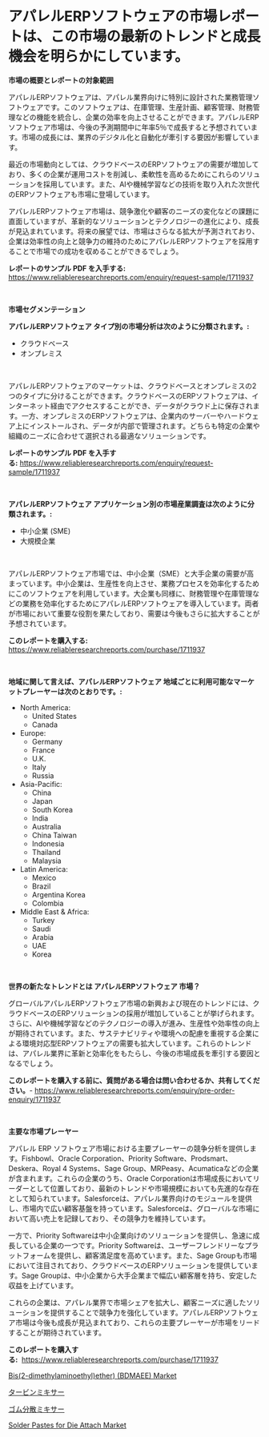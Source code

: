 <p><h1>アパレルERPソフトウェアの市場レポートは、この市場の最新のトレンドと成長機会を明らかにしています。</h1></p><p><strong>市場の概要とレポートの対象範囲</strong></p>
<p><p>アパレルERPソフトウェアは、アパレル業界向けに特別に設計された業務管理ソフトウェアです。このソフトウェアは、在庫管理、生産計画、顧客管理、財務管理などの機能を統合し、企業の効率を向上させることができます。アパレルERPソフトウェア市場は、今後の予測期間中に年率5％で成長すると予想されています。市場の成長には、業界のデジタル化と自動化が牽引する要因が影響しています。</p><p>最近の市場動向としては、クラウドベースのERPソフトウェアの需要が増加しており、多くの企業が運用コストを削減し、柔軟性を高めるためにこれらのソリューションを採用しています。また、AIや機械学習などの技術を取り入れた次世代のERPソフトウェアも市場に登場しています。</p><p>アパレルERPソフトウェア市場は、競争激化や顧客のニーズの変化などの課題に直面していますが、革新的なソリューションとテクノロジーの進化により、成長が見込まれています。将来の展望では、市場はさらなる拡大が予測されており、企業は効率性の向上と競争力の維持のためにアパレルERPソフトウェアを採用することで市場での成功を収めることができるでしょう。</p></p>
<p><strong>レポートのサンプル PDF を入手する:</strong> <a href="https://www.reliableresearchreports.com/enquiry/request-sample/1711937">https://www.reliableresearchreports.com/enquiry/request-sample/1711937</a></p>
<p>&nbsp;</p>
<p><strong>市場セグメンテーション</strong></p>
<p><strong>アパレルERPソフトウェア タイプ別の市場分析は次のように分類されます。:</strong></p>
<p><ul><li>クラウドベース</li><li>オンプレミス</li></ul></p>
<p>&nbsp;</p>
<p><p>アパレルERPソフトウェアのマーケットは、クラウドベースとオンプレミスの2つのタイプに分けることができます。クラウドベースのERPソフトウェアは、インターネット経由でアクセスすることができ、データがクラウド上に保存されます。一方、オンプレミスのERPソフトウェアは、企業内のサーバーやハードウェア上にインストールされ、データが内部で管理されます。どちらも特定の企業や組織のニーズに合わせて選択される最適なソリューションです。</p></p>
<p><strong>レポートのサンプル PDF を入手する:</strong>&nbsp;<a href="https://www.reliableresearchreports.com/enquiry/request-sample/1711937">https://www.reliableresearchreports.com/enquiry/request-sample/1711937</a></p>
<p>&nbsp;</p>
<p><strong> アパレルERPソフトウェア アプリケーション別の市場産業調査は次のように分類されます。:</strong></p>
<p><ul><li>中小企業 (SME)</li><li>大規模企業</li></ul></p>
<p>&nbsp;</p>
<p><p>アパレルERPソフトウェア市場では、中小企業（SME）と大手企業の需要が高まっています。中小企業は、生産性を向上させ、業務プロセスを効率化するためにこのソフトウェアを利用しています。大企業も同様に、財務管理や在庫管理などの業務を効率化するためにアパレルERPソフトウェアを導入しています。両者が市場において重要な役割を果たしており、需要は今後もさらに拡大することが予想されています。</p></p>
<p><strong>このレポートを購入する:</strong>&nbsp; <a href="https://www.reliableresearchreports.com/purchase/1711937">https://www.reliableresearchreports.com/purchase/1711937</a></p>
<p>&nbsp;</p>
<p><strong>地域に関して言えば、アパレルERPソフトウェア 地域ごとに利用可能なマーケットプレーヤーは次のとおりです。:</strong></p>
<p><ul>
    <li>
        North America:
        <ul>
            <li>United States</li>
            <li>Canada</li>
        </ul>
    </li>
    <li>
        Europe:
        <ul>
            <li>Germany</li>
            <li>France</li>
            <li>U.K.</li>
            <li>Italy</li>
            <li>Russia</li>
        </ul>
    </li>
    <li>
        Asia-Pacific:
        <ul>
            <li>China</li>
            <li>Japan</li>
            <li>South Korea</li>
            <li>India</li>
            <li>Australia</li>
            <li>China Taiwan</li>
            <li>Indonesia</li>
            <li>Thailand</li>
            <li>Malaysia</li>
        </ul>
    </li>
    <li>
        Latin America:
        <ul>
            <li>Mexico</li>
            <li>Brazil</li>
            <li>Argentina Korea</li>
            <li>Colombia</li>
        </ul>
    </li>
    <li>
        Middle East & Africa:
        <ul>
            <li>Turkey</li>
            <li>Saudi</li>
            <li>Arabia</li>
            <li>UAE</li>
            <li>Korea</li>
        </ul>
    </li>
    </ul></p>
<p>&nbsp;</p>
<p><strong>世界の新たなトレンドとは アパレルERPソフトウェア 市場？</strong></p>
<p><p>グローバルアパレルERPソフトウェア市場の新興および現在のトレンドには、クラウドベースのERPソリューションの採用が増加していることが挙げられます。さらに、AIや機械学習などのテクノロジーの導入が進み、生産性や効率性の向上が期待されています。また、サステナビリティや環境への配慮を重視する企業による環境対応型ERPソフトウェアの需要も拡大しています。これらのトレンドは、アパレル業界に革新と効率化をもたらし、今後の市場成長を牽引する要因となるでしょう。</p></p>
<p><strong>このレポートを購入する前に、質問がある場合は問い合わせるか、共有してください。</strong>- <a href="https://www.reliableresearchreports.com/enquiry/pre-order-enquiry/1711937">https://www.reliableresearchreports.com/enquiry/pre-order-enquiry/1711937</a></p>
<p>&nbsp;</p>
<p><strong>主要な市場プレーヤー</strong></p>
<p><p>アパレル ERP ソフトウェア市場における主要プレーヤーの競争分析を提供します。Fishbowl、Oracle Corporation、Priority Software、Prodsmart、Deskera、Royal 4 Systems、Sage Group、MRPeasy、Acumaticaなどの企業が含まれます。これらの企業のうち、Oracle Corporationは市場成長においてリーダーとして位置しており、最新のトレンドや市場規模においても先進的な存在として知られています。Salesforceは、アパレル業界向けのモジュールを提供し、市場内で広い顧客基盤を持っています。Salesforceは、グローバルな市場において高い売上を記録しており、その競争力を維持しています。</p><p>一方で、Priority Softwareは中小企業向けのソリューションを提供し、急速に成長している企業の一つです。Priority Softwareは、ユーザーフレンドリーなプラットフォームを提供し、顧客満足度を高めています。また、Sage Groupも市場において注目されており、クラウドベースのERPソリューションを提供しています。Sage Groupは、中小企業から大手企業まで幅広い顧客層を持ち、安定した収益を上げています。</p><p>これらの企業は、アパレル業界で市場シェアを拡大し、顧客ニーズに適したソリューションを提供することで競争力を強化しています。アパレルERPソフトウェア市場は今後も成長が見込まれており、これらの主要プレーヤーが市場をリードすることが期待されています。</p></p>
<p><strong>このレポートを購入する:</strong>&nbsp;&nbsp;<a href="https://www.reliableresearchreports.com/purchase/1711937">https://www.reliableresearchreports.com/purchase/1711937</a></p>
<p><p><a href="https://github.com/markusgodoy/Market-Research-Report-List-2/blob/main/bis2-dimethylaminoethylether-bdmaee-market.md">Bis(2-dimethylaminoethyl)ether) (BDMAEE) Market</a></p><p><a href="https://medium.com/@mares423/%E3%82%BF%E3%83%BC%E3%83%93%E3%83%B3%E3%83%9F%E3%82%AD%E3%82%B5%E3%83%BC%E5%B8%82%E5%A0%B4-%E5%B8%82%E5%A0%B4%E6%88%90%E9%95%B7%E7%8E%87-%E5%B8%82%E5%A0%B4%E3%83%88%E3%83%AC%E3%83%B3%E3%83%89-%E6%88%90%E9%95%B7%E6%88%A6%E7%95%A5%E3%81%AB%E5%AF%BE%E3%81%99%E3%82%8B%E6%B4%9E%E5%AF%9F-7be334df2d07">タービンミキサー</a></p><p><a href="https://medium.com/@demarcuskuhlman/%E3%83%A9%E3%83%90%E3%83%BC%E3%83%87%E3%82%A3%E3%82%B9%E3%83%91%E3%83%BC%E3%82%B8%E3%83%A7%E3%83%B3%E3%83%9F%E3%82%AD%E3%82%B5%E3%83%BC%E3%81%AE%E5%B8%82%E5%A0%B4%E5%8B%95%E5%90%91%E3%81%A8%E5%B8%82%E5%A0%B4%E5%88%86%E6%9E%90%E3%81%AF-2024%E5%B9%B4%E3%81%8B%E3%82%892031%E5%B9%B4%E3%81%BE%E3%81%A7%E3%81%AE%E6%9C%9F%E9%96%93%E3%82%92%E4%BA%88%E6%B8%AC%E3%81%97%E3%81%A6%E3%81%84%E3%81%BE%E3%81%99-78797251871c">ゴム分散ミキサー</a></p><p><a href="https://github.com/arionmp/Market-Research-Report-List-2/blob/main/solder-pastes-for-die-attach-market.md">Solder Pastes for Die Attach Market</a></p></p>